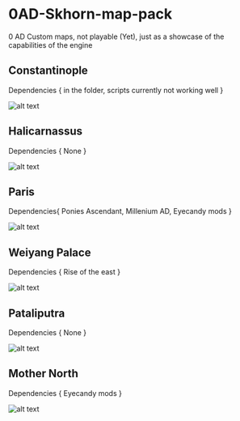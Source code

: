 # 0AD-Skhorn-map-pack
0 AD Custom maps, not playable (Yet), just as a showcase of the capabilities of the engine


## Constantinople

  Dependencies { in the folder, scripts currently not working well }
  
![alt text][Constantinople]

[Constantinople]: https://github.com/Skhorn/0AD-map-pack/blob/master/screenshots/Constantinople_preview.png "Constantinople"

## Halicarnassus

  Dependencies { None }
  
![alt text][Halicarnassus]

[Halicarnassus]: https://github.com/Skhorn/0AD-map-pack/blob/master/screenshots/Halicarnassus_preview.png "Halicarnassus"

## Paris

  Dependencies{ Ponies Ascendant, Millenium AD, Eyecandy mods }
  
![alt text][Paris]

[Paris]: https://github.com/Skhorn/0AD-map-pack/blob/master/screenshots/Paris_preview.png "Paris"

## Weiyang Palace
  
  Dependencies { Rise of the east }
  
![alt text][Weiyang]

[Weiyang]: https://github.com/Skhorn/0AD-map-pack/blob/master/screenshots/Weiyang_preview.png "Weiyang Palace"

## Pataliputra
  
  Dependencies { None }

![alt text][Pataliputra]

[Pataliputra]: https://github.com/Skhorn/0AD-map-pack/blob/master/screenshots/Pataliputra_preview.png "Pataliputra"

## Mother North
  
  Dependencies { Eyecandy mods }
  
![alt text][North]

[North]: https://github.com/Skhorn/0AD-map-pack/blob/master/screenshots/Mother_North_preview.png "Mother North"

